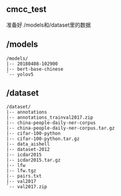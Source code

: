 ## cmcc_test
准备好 /models和/dataset里的数据
## /models
```
/models/
|-- 20180408-102900
|-- bert-base-chinese
`-- yolov5
```
## /dataset
```
/dataset/
|-- annotations
|-- annotations_trainval2017.zip
|-- china-people-daily-ner-corpus
|-- china-people-daily-ner-corpus.tar.gz
|-- cifar-100-python
|-- cifar-100-python.tar.gz
|-- data_aishell
|-- dataset-2012
|-- icdar2015
|-- icdar2015.tar.gz
|-- lfw
|-- lfw.tgz
|-- pairs.txt
|-- val2017
`-- val2017.zip
```